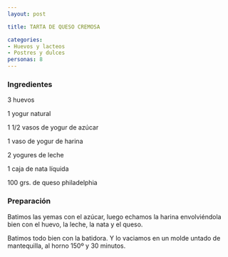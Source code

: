 ```yaml
---
layout: post

title: TARTA DE QUESO CREMOSA

categories:
- Huevos y lacteos
- Postres y dulces
personas: 8 
---
```


<h3>Ingredientes</h3>
3 huevos

1 yogur natural

1 1/2 vasos de yogur de azúcar

1 vaso de yogur de harina

2 yogures de leche

1 caja de nata líquida

100 grs. de queso philadelphia

<h3>Preparación</h3>
Batimos las yemas con el azúcar, luego echamos la harina envolviéndola bien con el huevo, la leche, la nata y el queso.

Batimos todo bien con la batidora. Y lo vaciamos en un molde untado de mantequilla, al horno 150º y 30 minutos.